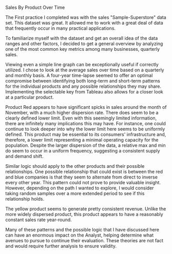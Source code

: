 Sales By Product Over Time


The First practice I completed was with the sales "Sample-Superstore" data set. This dataset was great. It allowed me to work with a great deal of data that frequently occur in many practical applications. 

To familiarize myself with the dataset and get an overall idea of the data ranges and other factors, I decided to get a general overview by analyzing one of the most common key metrics among many businesses, quarterly sales. 

Viewing even a simple line graph can be exceptionally useful if correctly utilized. I chose to look at the average sales over time based on a quarterly and monthly basis. A four-year time-lapse seemed to offer an optimal compromise between identifying both long-term and short-term patterns for the individual products and any possible relationships they may share. Implementing the selectable key from Tableau also allows for a closer look at a particular product.

Product Red appears to have significant spicks in sales around the month of November, with a much higher dispersion rate. There does seem to be a clearly defined lower limit. Even with this seemingly limited information, there are infinitely many implications this may have. For instance, one could continue to look deeper into why the lower limit here seems to be uniformly defined. This product may be essential to its consumers' infrastructure and, therefore, a lower limit representing a minimal operating capacity for the population. Despite the larger dispersion of the data, a relative max and min do seem to occur in a uniform frequency, suggesting a consistent supply and demand shift. 

Similar logic should apply to the other products and their possible relationships. One possible relationship that could exist is between the red and blue companies is that they seem to alternate from direct to inverse every other year. This pattern could not prove to provide valuable insight. However, depending on the path I wanted to explore, I would consider taking random samples over a more extended period to see if this relationship holds.

The yellow product seems to generate pretty consistent revenue. Unlike the more widely dispersed product, this product appears to have a reasonably constant sales rate year-round.

Many of these patterns and the possible logic that I have discussed here can have an enormous impact on the Analyst, helping determine what avenues to pursue to continue their evaluation. These theories are not fact and would require further analysis to ensure validity.



